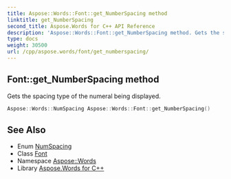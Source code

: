 ```yaml
---
title: Aspose::Words::Font::get_NumberSpacing method
linktitle: get_NumberSpacing
second_title: Aspose.Words for C++ API Reference
description: 'Aspose::Words::Font::get_NumberSpacing method. Gets the spacing type of the numeral being displayed in C++.'
type: docs
weight: 30500
url: /cpp/aspose.words/font/get_numberspacing/
---
```

## Font::get_NumberSpacing method


Gets the spacing type of the numeral being displayed.

```cpp
Aspose::Words::NumSpacing Aspose::Words::Font::get_NumberSpacing()
```

## See Also

* Enum [NumSpacing](../../numspacing/)
* Class [Font](../)
* Namespace [Aspose::Words](../../)
* Library [Aspose.Words for C++](../../../)
